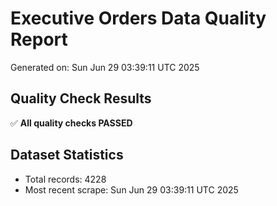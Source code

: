 # Executive Orders Data Quality Report
Generated on: Sun Jun 29 03:39:11 UTC 2025

## Quality Check Results
✅ **All quality checks PASSED**

## Dataset Statistics
- Total records: 4228
- Most recent scrape: Sun Jun 29 03:39:11 UTC 2025
